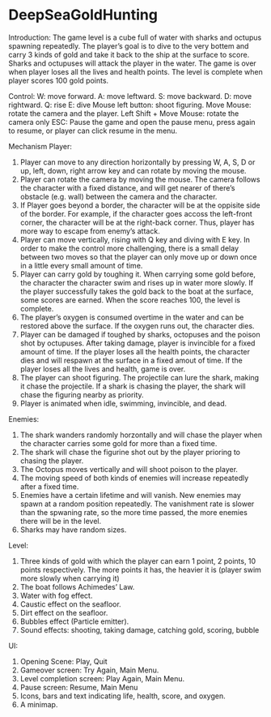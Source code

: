 # DeepSeaGoldHunting
Introduction:
The game level is a cube full of water with sharks and octupus spawning repeatedly. 
The player’s goal is to dive to the very bottem and carry 3 kinds of gold and take it back to the ship at the surface to score. 
Sharks and octupuses will attack the player in the water. 
The game is over when player loses all the lives and health points. 
The level is complete when player scores 100 gold points.

Control:
W: move forward.
A: move leftward.
S: move backward.
D: move rightward.
Q: rise
E: dive
Mouse left button: shoot figuring.
Move Mouse: rotate the camera and the player.
Left Shift + Move Mouse: rotate the camera only
ESC: Pause the game and open the pause menu, press again to resume, or player can click resume in the menu. 

Mechanism
Player:
1. Player can move to any direction horizontally by pressing W, A, S, D or up, left, down, right arrow key and can rotate by moving the mouse.
2. Player can rotate the camera by moving the mouse. The camera follows the character with a fixed distance, and will get nearer of there’s obstacle (e.g. wall) between the camera and the character. 
3. If Player goes beyond a border, the character will be at the oppisite side of the border. For example, if the character goes accoss the left-front corner, the character will be at the right-back corner. Thus, player has more way to escape from enemy’s attack. 
4. Player can move vertically, rising with Q key and diving with E key. In order to make the control more challenging, there is a small delay between two moves so that the player can only move up or down once in a little every small amount of time. 
5. Player can carry gold by toughing it. When carrying some gold before, the character the character swim and rises up in water more slowly. If the player successfully takes the gold back to the boat at the surface, some scores are earned. When the score reaches 100, the level is complete. 
6. The player’s oxygen is consumed overtime in the water and can be restored above the surface. If the oxygen runs out, the character dies. 
8. Player can be damaged if toughed by sharks, octopuses and the poison shot by octupuses. After taking damage, player is invincible for a fixed amount of time. If the player loses all the health points, the character dies and will respawn at the surface in a fixed amout of time. If the player loses all the lives and health, game is over.
7. The player can shoot figuring. The projectile can lure the shark, making it chase the projectile. If a shark is chasing the player, the shark will chase the figuring nearby as priority.
9. Player is animated when idle, swimming, invincible, and dead.

Enemies:
1. The shark wanders randomly horzontally and will chase the player when the character carries some gold for more than a fixed time.
2. The shark will chase the figurine shot out by the player prioring to chasing the player. 
3. The Octopus moves vertically and will shoot poison to the player.
4. The moving speed of both kinds of enemies will increase repeatedly after a fixed time. 
5. Enemies have a certain lifetime and will vanish. New enemies may spawn at a random position repeatedly. The vanishment rate is slower than the spwaning rate, so the more time passed, the more enemies there will be in the level. 
6. Sharks may have random sizes.

Level:
1. Three kinds of gold with which the player can earn 1 point, 2 points, 10 points respectively. The more points it has, the heavier it is (player swim more slowly when carrying it)
2. The boat follows Achimedes’ Law.
3. Water with fog effect. 
3. Caustic effect on the seafloor. 
4. Dirt effect on the seafloor.
5. Bubbles effect (Particle emitter). 
6. Sound effects: shooting, taking damage, catching gold, scoring, bubble

UI:
1. Opening Scene: Play, Quit
2. Gameover screen: Try Again, Main Menu. 
3. Level completion screen: Play Again, Main Menu.
4. Pause screen: Resume, Main Menu
5. Icons, bars and text indicating life, health, score, and oxygen. 
6. A minimap. 

